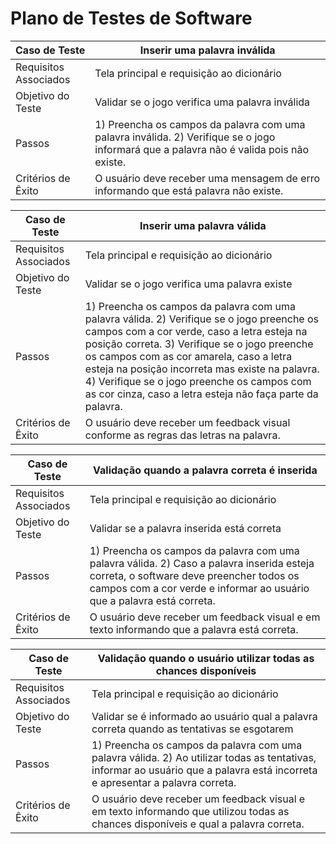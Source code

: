 # Plano de Testes de Software

|Caso de Teste|Inserir uma palavra inválida|
|--|--|
|Requisitos Associados| Tela principal e requisição ao dicionário|
|Objetivo do Teste| Validar se o jogo verifica uma palavra inválida
|Passos|1) Preencha os campos da palavra com uma palavra inválida. 2) Verifique se o jogo informará que a palavra não é valida pois não existe.
|Critérios de Êxito| O usuário deve receber uma mensagem de erro informando que está palavra não existe.


|Caso de Teste|Inserir uma palavra válida|
|--|--|
|Requisitos Associados| Tela principal e requisição ao dicionário|
|Objetivo do Teste| Validar se o jogo verifica uma palavra existe
|Passos|1) Preencha os campos da palavra com uma palavra válida. 2) Verifique se o jogo preenche os campos com a cor verde, caso a letra esteja na posição correta. 3) Verifique se o jogo preenche os campos com as cor amarela, caso a letra esteja na posição incorreta mas existe na palavra. 4) Verifique se o jogo preenche os campos com as cor cinza, caso a letra esteja não faça parte da palavra.
|Critérios de Êxito| O usuário deve receber um feedback visual conforme as regras das letras na palavra.


|Caso de Teste|Validação quando a palavra correta é inserida|
|--|--|
|Requisitos Associados| Tela principal e requisição ao dicionário|
|Objetivo do Teste| Validar se a palavra inserida está correta
|Passos|1) Preencha os campos da palavra com uma palavra válida. 2) Caso a palavra inserida esteja correta, o software deve preencher todos os campos com a cor verde e informar ao usuário que a palavra está correta.
|Critérios de Êxito| O usuário deve receber um feedback visual e em texto informando que a palavra está correta.

|Caso de Teste|Validação quando o usuário utilizar todas as chances disponíveis|
|--|--|
|Requisitos Associados| Tela principal e requisição ao dicionário|
|Objetivo do Teste| Validar se é informado ao usuário qual a palavra correta quando as tentativas se esgotarem
|Passos|1) Preencha os campos da palavra com uma palavra válida. 2) Ao utilizar todas as tentativas, informar ao usuário que a palavra está incorreta e apresentar a palavra correta.
|Critérios de Êxito| O usuário deve receber um feedback visual e em texto informando que utilizou todas as chances disponíveis e qual a palavra correta.
